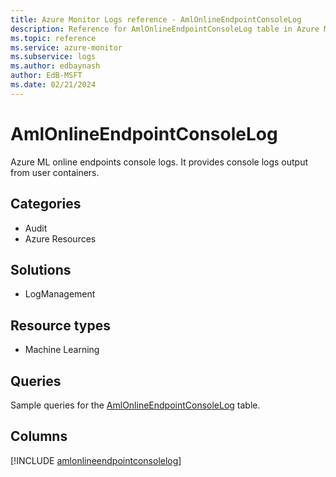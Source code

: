 ```yaml
---
title: Azure Monitor Logs reference - AmlOnlineEndpointConsoleLog
description: Reference for AmlOnlineEndpointConsoleLog table in Azure Monitor Logs.
ms.topic: reference
ms.service: azure-monitor
ms.subservice: logs
ms.author: edbaynash
author: EdB-MSFT
ms.date: 02/21/2024
---
```


# AmlOnlineEndpointConsoleLog

Azure ML online endpoints console logs. It provides console logs output from user containers.


## Categories

- Audit
- Azure Resources

## Solutions

- LogManagement

## Resource types

- Machine Learning

## Queries

 Sample queries for the [AmlOnlineEndpointConsoleLog](/azure/azure-monitor/reference/queries/amlonlineendpointconsolelog) table.


## Columns
  
[!INCLUDE [amlonlineendpointconsolelog](.././tables/includes/amlonlineendpointconsolelog-include.md)]
